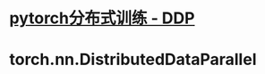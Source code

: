 # [pytorch分布式训练 - DDP](https://github.com/iLovEing/notebook/issues/32)

# torch.nn.DistributedDataParallel
